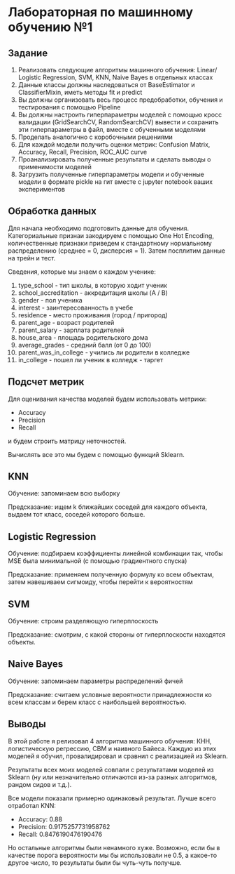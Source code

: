 # Лабораторная по машинному обучению №1

## Задание
1) Реализовать следующие алгоритмы машинного обучения: Linear/ 
Logistic Regression, SVM, KNN, Naive Bayes в отдельных классах 
2) Данные классы должны наследоваться от BaseEstimator
и ClassifierMixin, иметь методы fit и predict
3) Вы должны организовать весь процесс предобработки, обучения и 
тестирования с помощью Pipeline
4) Вы должны настроить гиперпараметры моделей с помощью кросс 
валидации (GridSearchCV, RandomSearchCV) вывести и сохранить эти 
гиперпараметры в файл, вместе с обученными моделями
5) Проделать аналогично с коробочными решениями
6) Для каждой модели получить оценки метрик: Confusion 
Matrix, Accuracy, Recall, Precision, ROC_AUC curve
7) Проанализировать полученные результаты и сделать выводы о 
применимости моделей
8) Загрузить полученные гиперпараметры модели и обученные модели в 
формате pickle на гит вместе с jupyter notebook ваших экспериментов

## Обработка данных

Для начала необходимо подготовить данные для обучения. Категориальные
признаи закодируем с помощью One Hot Encoding, количественные признаки 
приведем к стандартному нормальному распределению (среднее = 0, 
дисперсия = 1).
Затем посплитим данные на трейн и тест.

Сведения, которые мы знаем о каждом ученике:

1. type_school - тип школы, в которую ходит ученик
2. school_accreditation - аккредитация школы (A / B)
3. gender - пол ученика
4. interest - заинтересованность в учебе
5. residence - место проживания (город / пригород)
6. parent_age - возраст родителей
7. parent_salary - зарплата родителей
8. house_area - площадь родительского дома
9. average_grades - средний балл (от 0 до 100)
10. parent_was_in_college - учились ли родители в колледже
11. in_college - пошел ли ученик в колледж - таргет

## Подсчет метрик

Для оценивания качества моделей будем использовать метрики:

- Accuracy
- Precision
- Recall

и будем строить матрицу неточностей.

Вычислять все это мы будем с помощью функций Sklearn.

## KNN

Обучение: запоминаем всю выборку

Предсказание: ищем k ближайших соседей для каждого объекта, выдаем тот 
класс, соседей которого больше.

## Logistic Regression

Обучение: подбираем коэффициенты линейной комбинации так, чтобы MSE 
была минимальной (с помощью градиентного спуска)

Предсказание: применяем полученную формулу ко всем объектам, затем 
навешиваем сигмоиду, чтобы перейти к вероятностям

## SVM

Обучение: строим разделяющую гиперплоскость

Предсказание: смотрим, с какой стороны от гиперплоскости находятся 
объекты.

## Naive Bayes

Обучение: запоминаем параметры распределений фичей

Предсказание: считаем условные вероятности принадлежности ко всем 
классам и берем класс с наибольшей вероятностью.

## Выводы

В этой работе я релизовал 4 алгоритма машинного обучения: КНН, 
логистическую регрессию, СВМ и наивного Байеса. Каждую из этих моделей 
я обучил, провалидировал и сравнил с реализацией из Sklearn.

Результаты всех моих моделей совпали с результатами моделей из Sklearn (ну 
или незначительно отличаются из-за разных алгоритмов, рандом сидов и т.д.).

Все модели показали примерно одинаковый результат. Лучше всего отработал 
KNN:

- Accuracy: 0.88 
- Precision: 0.9175257731958762 
- Recall: 0.8476190476190476 

Но остальные алгоритмы были ненамного хуже. Возможно, если бы в качестве 
порога вероятности мы бы использовали не 0.5, а какое-то другое число, то 
результаты были бы чуть-чуть получше.
